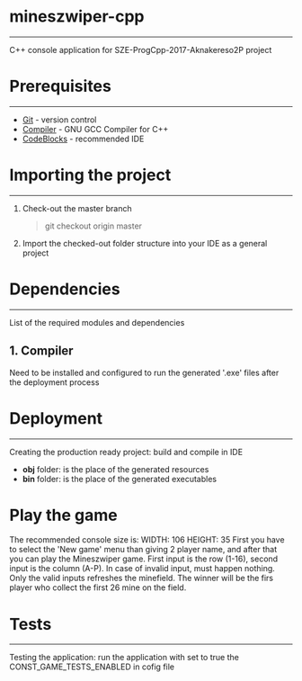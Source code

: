 # mineszwiper-cpp
---
C++ console application for SZE-ProgCpp-2017-Aknakereso2P project

# Prerequisites
---
* [Git](http://git-scm.com/downloads) - version control
* [Compiler](https://gcc.gnu.org/install/download.html) - GNU GCC Compiler for C++
* [CodeBlocks](http://www.codeblocks.org/downloads/26) - recommended IDE

# Importing the project
---
1. Check-out the master branch
    > git checkout origin master
2. Import the checked-out folder structure into your IDE as a general project

# Dependencies
---
List of the required modules and dependencies
## 1. Compiler
Need to be installed and configured to run the generated '.exe' files after the deployment process

# Deployment
---
Creating the production ready project: build and compile in IDE

* **obj** folder: is the place of the generated resources
* **bin** folder: is the place of the generated executables

# Play the game
The recommended console size is:
	WIDTH:	106
	HEIGHT:	 35
First you have to select the 'New game' menu than giving 2 player name, and after that you can play the Mineszwiper game.
First input is the row (1-16), second input is the column (A-P). In case of invalid input, must happen nothing. 
Only the valid inputs refreshes the minefield. The winner will be the firs player who collect the first 26 mine on the field.

# Tests
---
Testing the application: run the application with set to true the CONST_GAME_TESTS_ENABLED in cofig file